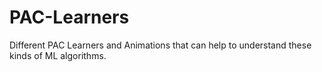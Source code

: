 # PAC-Learners
Different PAC Learners and Animations that can help to understand these kinds of ML algorithms.
